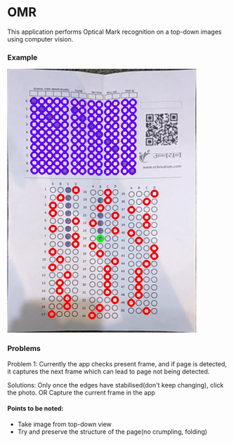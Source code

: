 # OMR
This application performs Optical Mark recognition on a top-down images using computer vision.

### Example
![Results of OMR](/RESULTS/15result.jpg)

### Problems
Problem 1: Currently the app checks present frame, and if page is detected, it captures the next frame which can lead to page not being detected. 

Solutions: Only once the edges have stabilised(don't keep changing), click the photo. OR Capture the current frame in the app


#### Points to be noted:
- Take image from top-down view
- Try and preserve the structure of the page(no crumpling, folding)

